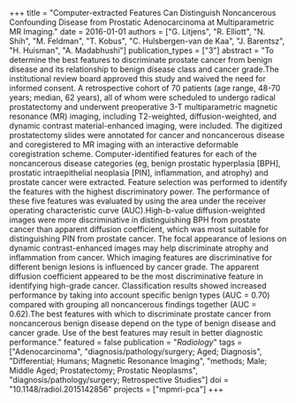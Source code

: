 +++
title = "Computer-extracted Features Can Distinguish Noncancerous Confounding Disease from Prostatic Adenocarcinoma at Multiparametric MR Imaging."
date = 2016-01-01
authors = ["G. Litjens", "R. Elliott", "N. Shih", "M. Feldman", "T. Kobus", "C. Hulsbergen-van de Kaa", "J. Barentsz", "H. Huisman", "A. Madabhushi"]
publication_types = ["3"]
abstract = "To determine the best features to discriminate prostate cancer from benign disease and its relationship to benign disease class and cancer grade.The institutional review board approved this study and waived the need for informed consent. A retrospective cohort of 70 patients (age range, 48-70 years; median, 62 years), all of whom were scheduled to undergo radical prostatectomy and underwent preoperative 3-T multiparametric magnetic resonance (MR) imaging, including T2-weighted, diffusion-weighted, and dynamic contrast material-enhanced imaging, were included. The digitized prostatectomy slides were annotated for cancer and noncancerous disease and coregistered to MR imaging with an interactive deformable coregistration scheme. Computer-identified features for each of the noncancerous disease categories (eg, benign prostatic hyperplasia [BPH], prostatic intraepithelial neoplasia [PIN], inflammation, and atrophy) and prostate cancer were extracted. Feature selection was performed to identify the features with the highest discriminatory power. The performance of these five features was evaluated by using the area under the receiver operating characteristic curve (AUC).High-b-value diffusion-weighted images were more discriminative in distinguishing BPH from prostate cancer than apparent diffusion coefficient, which was most suitable for distinguishing PIN from prostate cancer. The focal appearance of lesions on dynamic contrast-enhanced images may help discriminate atrophy and inflammation from cancer. Which imaging features are discriminative for different benign lesions is influenced by cancer grade. The apparent diffusion coefficient appeared to be the most discriminative feature in identifying high-grade cancer. Classification results showed increased performance by taking into account specific benign types (AUC = 0.70) compared with grouping all noncancerous findings together (AUC = 0.62).The best features with which to discriminate prostate cancer from noncancerous benign disease depend on the type of benign disease and cancer grade. Use of the best features may result in better diagnostic performance."
featured = false
publication = "*Radiology*"
tags = ["Adenocarcinoma", "diagnosis/pathology/surgery; Aged; Diagnosis", "Differential; Humans; Magnetic Resonance Imaging", "methods; Male; Middle Aged; Prostatectomy; Prostatic Neoplasms", "diagnosis/pathology/surgery; Retrospective Studies"]
doi = "10.1148/radiol.2015142856"
projects = ["mpmri-pca"]
+++

